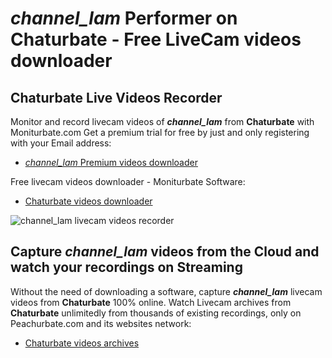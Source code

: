 # _channel_lam_ Performer on Chaturbate - Free LiveCam videos downloader

## Chaturbate Live Videos Recorder

Monitor and record livecam videos of **_channel_lam_** from **Chaturbate** with Moniturbate.com
Get a premium trial for free by just and only registering with your Email address:
* [_channel_lam_ Premium videos downloader](https://moniturbate.com/request-demo-licence-key.html)

Free livecam videos downloader - Moniturbate Software:
* [Chaturbate videos downloader](https://moniturbate.com/moniturbate-download-software.html)

![_channel_lam_ livecam videos recorder](https://peachurnet.com/templates/moniturbate-software.png)


## Capture _channel_lam_ videos from the Cloud and watch your recordings on Streaming

Without the need of downloading a software, capture **_channel_lam_** livecam videos from **Chaturbate** 100% online.
Watch Livecam archives from **Chaturbate** unlimitedly from thousands of existing recordings, only on Peachurbate.com and its websites network:
* [Chaturbate videos archives](https://peachurnet.com/)